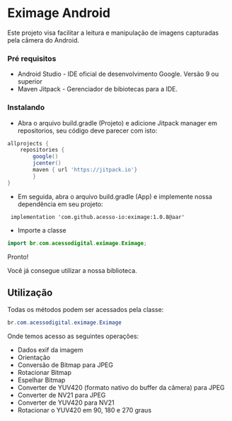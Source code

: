 # Eximage Android

Este projeto visa facilitar a leitura e manipulação de imagens capturadas pela câmera do Android.

### Pré requisitos

- Android Studio - IDE oficial de desenvolvimento Google. Versão 9 ou superior
- Maven Jitpack - Gerenciador de bibiotecas para a IDE.

### Instalando

- Abra o arquivo build.gradle (Projeto) e adicione Jitpack manager em repositorios, seu código deve parecer com isto: 

```groovy
allprojects {
    repositories {
        google()
        jcenter()
        maven { url 'https://jitpack.io'}
        }
}
```

- Em seguida, abra o arquivo build.gradle (App) e implemente nossa dependência em seu projeto: 

```
 implementation 'com.github.acesso-io:eximage:1.0.8@aar'
```

- Importe a classe

```java
import br.com.acessodigital.eximage.Eximage;
```

Pronto! 

Você já consegue utilizar a nossa biblioteca.

## Utilização

Todas os métodos podem ser acessados pela classe: 

```java
br.com.acessodigital.eximage.Eximage
```

Onde temos acesso as seguintes operações:
 - Dados exif da imagem
 - Orientação
 - Conversão de Bitmap para JPEG
 - Rotacionar Bitmap
 - Espelhar Bitmap
 - Converter de YUV420 (formato nativo do buffer da câmera) para JPEG
 - Converter de NV21 para JPEG
 - Converter de YUV420  para NV21
 - Rotacionar o YUV420 em 90, 180 e 270 graus
 
